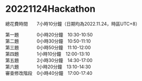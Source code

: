 # 20221124Hackathon  

總花費時間　　7小時10分鐘（日期均為2022.11.24，時區UTC+8） 
  
第一題　　　　0小時20分鐘　10:30-10:50  
第二題　　　　0小時30分鐘　10:50-11:10  
第三題　　　　0小時50分鐘　11:10-12:00  
第四題　　　　1小時10分鐘　12:00-13:10  
第五題　　　　2小時30分鐘　14:30-17:00  
第六題　　　　1小時20分鐘　13:10-14:30  
審查修改階段　0小時40分鐘　17:00-17:40  
